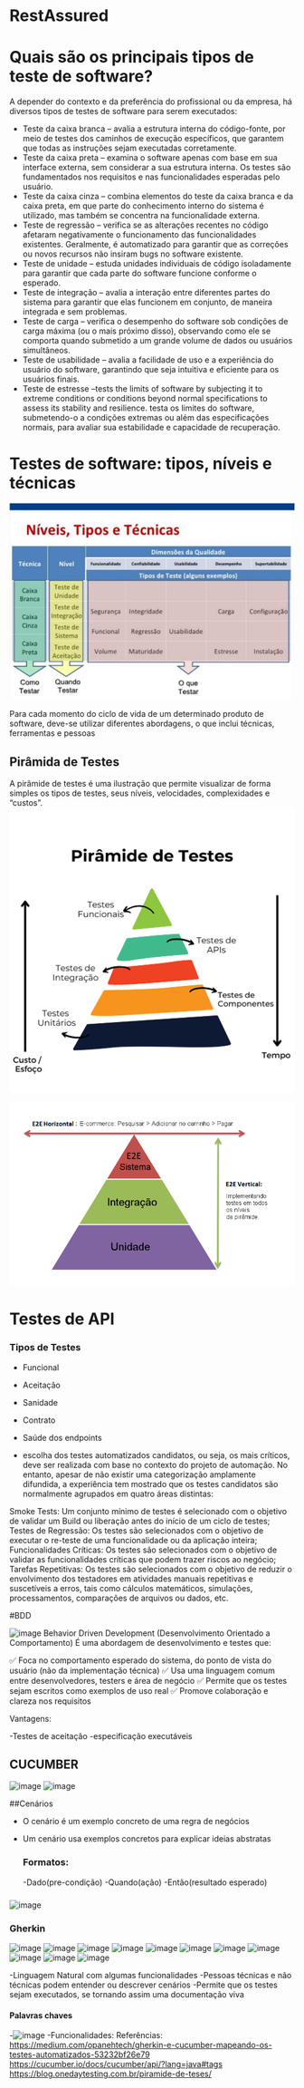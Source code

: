 # RestAssured


# Quais são os principais tipos de teste de software?
A depender do contexto e da preferência do profissional ou da empresa, há diversos tipos de testes de software para serem executados:

- Teste da caixa branca – avalia a estrutura interna do código-fonte, por meio de testes dos caminhos de execução específicos, que garantem que todas as instruções sejam executadas corretamente. 
-  Teste da caixa preta – examina o software apenas com base em sua interface externa, sem considerar a sua estrutura interna. Os testes são fundamentados nos requisitos e nas funcionalidades esperadas pelo usuário.
-  Teste da caixa cinza – combina elementos do teste da caixa branca e da caixa preta, em que parte do conhecimento interno do sistema é utilizado, mas também se concentra na funcionalidade externa.
-  Teste de regressão – verifica se as alterações recentes no código afetaram negativamente o funcionamento das funcionalidades existentes. Geralmente, é automatizado para garantir que as correções ou novos recursos não insiram bugs no software existente.
-  Teste de unidade – estuda unidades individuais de código isoladamente para garantir que cada parte do software funcione conforme o esperado.
- Teste de integração – avalia a interação entre diferentes partes do sistema para garantir que elas funcionem em conjunto, de maneira integrada e sem problemas.
- Teste de carga – verifica o desempenho do software sob condições de carga máxima (ou o mais próximo disso), observando como ele se comporta quando submetido a um grande volume de dados ou usuários simultâneos.
- Teste de usabilidade – avalia a facilidade de uso e a experiência do usuário do software, garantindo que seja intuitiva e eficiente para os usuários finais.
- Teste de estresse –tests the limits of software by subjecting it to extreme conditions or conditions beyond normal specifications to assess its stability and resilience. testa os limites do software, submetendo-o a condições extremas ou além das especificações normais, para avaliar sua estabilidade e capacidade de recuperação.
# Testes de software: tipos, níveis e técnicas

![alt text](image.png)


 Para cada momento do ciclo de vida de um determinado produto de software, deve-se utilizar diferentes abordagens, o que inclui técnicas, ferramentas e pessoas

## Pirâmida de Testes 
A pirâmide de testes é uma ilustração que permite visualizar de forma simples os tipos de testes, seus níveis, velocidades, complexidades e “custos”.
![alt text](image-2.png)

![alt text](image-3.png)


# Testes de API 
  
  ### Tipos de Testes 
  - Funcional
  - Aceitação
  - Sanidade
  - Contrato
  - Saúde dos endpoints

  -  escolha dos testes automatizados candidatos, ou seja, os mais críticos, deve ser realizada com base no contexto do projeto de automação. No entanto, apesar de não existir uma categorização amplamente difundida, a experiência tem mostrado que os testes candidatos são normalmente agrupados em quatro áreas distintas:

Smoke Tests: Um conjunto mínimo de testes é selecionado com o objetivo de validar um Build ou liberação antes do início de um ciclo de testes;
Testes de Regressão: Os testes são selecionados com o objetivo de executar o re-teste de uma funcionalidade ou da aplicação inteira;
Funcionalidades Críticas: Os testes são selecionados com o objetivo de validar as funcionalidades críticas que podem trazer riscos ao negócio;
Tarefas Repetitivas: Os testes são selecionados com o objetivo de reduzir o envolvimento dos testadores em atividades manuais repetitivas e suscetíveis a erros, tais como cálculos matemáticos, simulações, processamentos, comparações de arquivos ou dados, etc.



#BDD

![image](https://github.com/user-attachments/assets/c45a75a5-bc70-41fc-802d-91b3d611d8fa)
Behavior Driven Development (Desenvolvimento Orientado a Comportamento)
É uma abordagem de desenvolvimento e testes que:

✅ Foca no comportamento esperado do sistema, do ponto de vista do usuário (não da implementação técnica)
✅ Usa uma linguagem comum entre desenvolvedores, testers e área de negócio
✅ Permite que os testes sejam escritos como exemplos de uso real
✅ Promove colaboração e clareza nos requisitos


Vantagens:

-Testes de aceitação
-especificação executáveis 

## CUCUMBER
![image](https://github.com/user-attachments/assets/e8f2b157-0a28-4304-b986-42180a34a088)
![image](https://github.com/user-attachments/assets/a1162d82-0abc-40d2-91da-f468e59d85e2)


##Cenários 

- O cenário é um exemplo concreto de uma regra de negócios
- Um cenário usa exemplos concretos para explicar ideias abstratas

  ### Formatos:

    -Dado(pre-condição)
    -Quando(ação)
  -Então(resultado esperado)

### 
![image](https://github.com/user-attachments/assets/d3cf498c-f096-4fc2-8a0a-ceb7e73162c8)

### Gherkin 
  ![image](https://github.com/user-attachments/assets/1c305914-28ba-4ef8-b4be-ea1f76dea190)
![image](https://github.com/user-attachments/assets/783a4459-dff0-4a79-8472-14d55bcb58a7)
![image](https://github.com/user-attachments/assets/bb0e5842-7a03-46af-ada7-71406bd0d7f7)
![image](https://github.com/user-attachments/assets/e8eb0498-c214-4012-ab67-bfbebc144010)
![image](https://github.com/user-attachments/assets/f2564ed5-5481-4fd3-b251-37afdd43b118)
![image](https://github.com/user-attachments/assets/4eaf9482-c215-45c9-8dd8-a1a122c8785a)
![image](https://github.com/user-attachments/assets/29c450ce-ea73-47e6-8a63-71830c9a18ac)
![image](https://github.com/user-attachments/assets/40a29cb9-67d1-44eb-bb77-59b4f9159547)
![image](https://github.com/user-attachments/assets/de051a78-553f-4f6f-88e1-95bbdc3421ba)
![image](https://github.com/user-attachments/assets/fd74841d-3712-4483-add3-cd392e10caa6)
![image](https://github.com/user-attachments/assets/cca051df-0e5c-442b-9167-1116262a4285)


-Linguagem Natural com algumas funcionalidades 
-Pessoas técnicas e não técnicas podem entender ou descrever cenários 
-Permite que os testes sejam executados, se tornando assim uma documentação viva
  #### Palavras chaves
   -![image](https://github.com/user-attachments/assets/a2dc2e47-35b4-4089-b240-824ce98e0b93)
-Funcionalidades: 
Referências:
https://medium.com/opanehtech/gherkin-e-cucumber-mapeando-os-testes-automatizados-53232bf26e79
https://cucumber.io/docs/cucumber/api/?lang=java#tags
https://blog.onedaytesting.com.br/piramide-de-teses/
